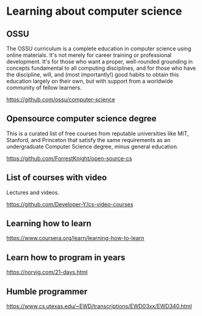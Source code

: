 # Learning about computer science 



## OSSU

The OSSU curriculum is a complete education in computer science using online materials. It's not merely for career training or professional development. It's for those who want a proper, well-rounded grounding in concepts fundamental to all computing disciplines, and for those who have the discipline, will, and (most importantly!) good habits to obtain this education largely on their own, but with support from a worldwide community of fellow learners.

https://github.com/ossu/computer-science



## Opensource computer science degree 

This is a curated list of free courses from reputable universities like MIT, Stanford, and Princeton that satisfy the same requirements as an undergraduate Computer Science degree, minus general education.

https://github.com/ForrestKnight/open-source-cs


## List of courses with video

Lectures and videos.

https://github.com/Developer-Y/cs-video-courses

## Learning how to learn 

https://www.coursera.org/learn/learning-how-to-learn

## Learn how to program in years

https://norvig.com/21-days.html

## Humble programmer

https://www.cs.utexas.edu/~EWD/transcriptions/EWD03xx/EWD340.html


